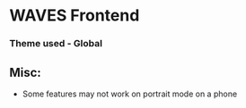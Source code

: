 # WAVES Frontend

### Theme used - Global

## Misc:
* Some features may not work on portrait mode on a phone
